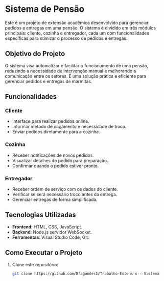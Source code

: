 # Sistema de Pensão

Este é um projeto de extensão acadêmica desenvolvido para gerenciar pedidos e entregas em uma pensão. O sistema é dividido em três módulos principais: cliente, cozinha e entregador,
cada um com funcionalidades específicas para otimizar o processo de pedidos e entregas.

## Objetivo do Projeto

O sistema visa automatizar e facilitar o funcionamento de uma pensão, reduzindo a necessidade de intervenção manual e melhorando a comunicação entre os setores.
É uma solução prática e eficiente para gerenciar pedidos e entregas de marmitas.

## Funcionalidades

### Cliente
- Interface para realizar pedidos online.
- Informar método de pagamento e necessidade de troco.
- Enviar pedidos diretamente para a cozinha.

### Cozinha
- Receber notificações de novos pedidos.
- Visualizar detalhes do pedido para preparação.
- Confirmar quando o pedido estiver pronto.

### Entregador
- Receber ordem de serviço com os dados do cliente.
- Verificar se será necessário troco antes da entrega.
- Gerenciar entregas de forma simplificada.

## Tecnologias Utilizadas

- **Frontend**: HTML, CSS, JavaScript.
- **Backend**: Node.js servidor WebSocket.
- **Ferramentas**: Visual Studio Code, Git.

## Como Executar o Projeto

1. Clone este repositório:
   ```bash
   git clone https://github.com/Dfagundes1/Trabalho-Extens-o---Sistema-pens-o-Bk.git
